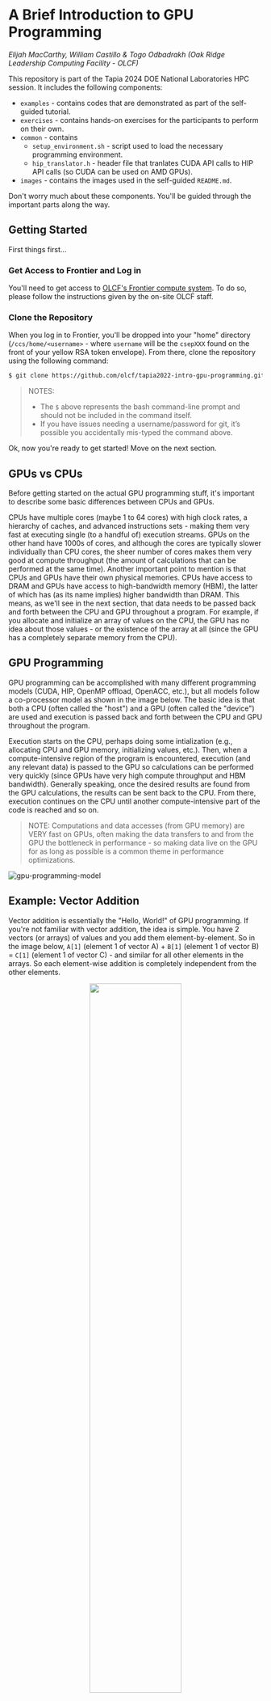 # A Brief Introduction to GPU Programming

*Elijah MacCarthy, William Castillo & Togo Odbadrakh (Oak Ridge Leadership Computing Facility - OLCF)*

This repository is part of the Tapia 2024 DOE National Laboratories HPC session. It includes the following components:

* `examples` - contains codes that are demonstrated as part of the self-guided tutorial.
* `exercises` - contains hands-on exercises for the participants to perform on their own.
* `common` - contains
  * `setup_environment.sh` - script used to load the necessary programming environment.
  * `hip_translator.h` - header file that tranlates CUDA API calls to HIP API calls (so CUDA can be used on AMD GPUs). 
* `images` - contains the images used in the self-guided `README.md`.

Don't worry much about these components. You'll be guided through the important parts along the way. 

## Getting Started

First things first... 

### Get Access to Frontier and Log in

You'll need to get access to [OLCF's Frontier compute system](https://docs.olcf.ornl.gov/systems/frontier_user_guide.html). To do so, please follow the instructions given by the on-site OLCF staff.

### Clone the Repository

When you log in to Frontier, you'll be dropped into your "home" directory (`/ccs/home/<username>` - where `username` will be the `csepXXX` found on the front of your yellow RSA token envelope). From there, clone the repository using the following command:

```bash
$ git clone https://github.com/olcf/tapia2022-intro-gpu-programming.git
```

> NOTES:
> 
> * The `$` above represents the bash command-line prompt and should not be included in the command itself.
> * If you have issues needing a username/password for git, it’s possible you accidentally mis-typed the command above. 

Ok, now you're ready to get started! Move on the next section.




## GPUs vs CPUs

Before getting started on the actual GPU programming stuff, it's important to describe some basic differences between CPUs and GPUs. 

CPUs have multiple cores (maybe 1 to 64 cores) with high clock rates, a hierarchy of caches, and advanced instructions sets - making them very fast at executing single (to a handful of) execution streams. GPUs on the other hand have 1000s of cores, and although the cores are typically slower individually than CPU cores, the sheer number of cores makes them very good at compute throughput (the amount of calculations that can be performed at the same time). Another important point to mention is that CPUs and GPUs have their own physical memories. CPUs have access to DRAM and GPUs have access to high-bandwidth memory (HBM), the latter of which has (as its name implies) higher bandwidth than DRAM. This means, as we'll see in the next section, that data needs to be passed back and forth between the CPU and GPU throughout a program. For example, if you allocate and initialize an array of values on the CPU, the GPU has no idea about those values - or the existence of the array at all (since the GPU has a completely separate memory from the CPU).


## GPU Programming

GPU programming can be accomplished with many different programming models (CUDA, HIP, OpenMP offload, OpenACC, etc.), but all models follow a co-processor model as shown in the image below. The basic idea is that both a CPU (often called the "host") and a GPU (often called the "device") are used and execution is passed back and forth between the CPU and GPU throughout the program. 

Execution starts on the CPU, perhaps doing some intialization (e.g., allocating CPU and GPU memory, initializing values, etc.). Then, when a compute-intensive region of the program is encountered, execution (and any relevant data) is passed to the GPU so calculations can be performed very quickly (since GPUs have very high compute throughput and HBM bandwidth). Generally speaking, once the desired results are found from the GPU calculations, the results can be sent back to the CPU. From there, execution continues on the CPU until another compute-intensive part of the code is reached and  so on. 

> NOTE: Computations and data accesses (from GPU memory) are VERY fast on GPUs, often making the data transfers to and from the GPU the bottleneck in performance - so making data live on the GPU for as long as possible is a common theme in performance optimizations. 

![gpu-programming-model](images/gpu-programming-model.png)

## Example: Vector Addition

Vector addition is essentially the "Hello, World!" of GPU programming. If you're not familiar with vector addition, the idea is simple. You have 2 vectors (or arrays) of values and you add them element-by-element. So in the image below, `A[1]` (element 1 of vector A) + `B[1]` (element 1 of vector B) = `C[1]` (element 1 of vector C) - and similar for all other elements in the arrays. So each element-wise addition is completely independent from the other elements.

<center><img src="./images/vector-addition.png" width=60% /></center>

> NOTE: Vector and array might be used interchangeable throughout this tutorial, but they mean the same thing - so don't let that confuse you.

An outline of a GPU vector addition code would look as follows:

```c
int main(){
  // Allocate memory for array on host
  // Allocate memory for array on device
  // Fill array on host
  // Copy data from host array to device array
  // Do something on device (e.g. vector addition)
  // Copy data from device array to host array
  // Check data for correctness
  // Free Host Memory
  // Free Device Memory
}
```

In the following sub-sections, we'll look at how each of the individual parts of the outline are actually coded up. By doing so, we'll eventually arrive at the full program included in this repository (`examples/vector_addition/vector_addition.cu`). 

### Allocate memory for array on host

In the C vector addition code, this would look as follows:

```c
    // Allocate memory for array on host
    size_t bytes = N*sizeof(double);
    double *A = (double*)malloc(bytes);
    double *B = (double*)malloc(bytes);
    double *C = (double*)malloc(bytes); 
```

This is nothing beyond just normal C programming.

### Allocate memory for array on device

```c
    // Allocate memory for array on device
    double *d_A, *d_B, *d_C;
    cudaMalloc(&d_A, bytes);
    cudaMalloc(&d_B, bytes);
    cudaMalloc(&d_C, bytes);   
```

where the `cudaMalloc` API call looks like this:

```c
cudaError_t cudaMalloc( void** devPtr, size_t size )
```

### Fill array on host

```c
    // Fill array on host
    for(int i=0; i<N; i++)
    {
        A[i] = 1.0;
        B[i] = 2.0;
        C[i] = 0.0;
    }  
```

Nothing to see here but C programming : )

### Copy data from host array to device array

```c
    // Copy data from host array to device array
    cudaMemcpy(d_A, A, bytes, cudaMemcpyHostToDevice);
    cudaMemcpy(d_B, B, bytes, cudaMemcpyHostToDevice);
```

where the `cudaMemcpy` API call look like this

```c
cudaError_t cudaMemcpy( void* dst, const void* src, size_t count, cudaMemcpyKind kind )
```

Notice here that the "source" memory buffer (`src`) is the CPU buffer (`A`) and the "destination" memory buffer (`dst`) is the GPU buffer since we are sending data from the CPU to the GPU.

### Do something on device (e.g. vector addition)

We'll come back to this part soon since it differs from the CUDA API calls we've been dealing with up to this point. Stay tuned...

### Copy data from device array to host array

```c
    // Copy data from device array to host array
    cudaMemcpy(C, d_C, bytes, cudaMemcpyDeviceToHost);
```

Notice here that the "source" memory buffer (`src`) is the GPU buffer (`d_C`) and the "destination" memory buffer (`dst`) is the CPU buffer since we are sending data from the GPU to the CPU.

### Check data for correctness

```c
    // Check data for correctness
    double tolerance = 1.0e-14;
    for(int i=0; i<N; i++)
    {
        if( fabs(C[i] - 3.0) > tolerance )
        {
            printf("Error: value of C[%d] = %f instead of 3.0\n", i, C[i]);
            exit(1);
        }
    }
```

### Free Host Memory

```c
    // Free Host Memory
    free(A);
    free(B);
    free(C); 
```

Again, just C programming here.

### Free Device Memory

```c
    // Free Device Memory
    cudaFree(d_A);
    cudaFree(d_B);
    cudaFree(d_C);
```

where the CUDA API call looks like this

```c
cudaError_t cudaFree( void* devPtr )
```

### GPU Thread, Block, Grid Hierarchy

Now, before looking at the GPU kernel (this really just means a GPU function), it's helpful to understand how the GPU threads are launched. Instead of just a large number of threads, a "grid" of threads is spawned, where the threads are partitioned into "blocks" as shown in the image below. And threads within a block can cooperate when performing calculations.


<center><img src="./images/thread-hierarchy.png" width=60% /></center>

Using the notation in the vector addition program, the grid in this image would be created from:

```c
N           = 16;
thr_per_blk = 4;
blk_in_grid = ceil(float(N) / thr_per_blk);
```

where `N` is the number of elements in the arrays, `thr_per_blk` is the number of threads within each grid block, and `blk_in_grid` is the number of grid blocks within the grid.

### GPU Kernel Function

Ok, now let's take a look at the GPU kernel. We already said it's just a function that runs on the GPU, but how is it different than a normal function? 

> NOTE: Hang in there. We're almost to the hands-on parts : )

Here is an example of a serial function in C that performs a vector addition:

```c
void vector_addition(double *a, double *b, double *c){
    for (int i=0; i<N, i++){
        c[i]= a[i] + b[i];
    }
}
```

In this serial case, a single process iterates through the loop and adds the vectors element-by-element (sequentially).

A GPU kernel function performing the same task would look as follows:

```c
__global__ void vector_addition(double *a, double *b, double *c)
{
  int id = blockDim.x * blockIdx.x + threadIdx.x;
  if (id < N) c[id] = a[id] + b[id];
}
```

In this case, there is no loop! All GPU threads run the same kernel function, but each thread is assigned a unique global ID to know which element(s) to calculate. The arguments to the kernel (`a`, `b`, and `c`) are GPU buffers that were allocated with `cudaMalloc`. `id` defines a unique thread ID among all threads in the grid. This unique ID actually deserves a bit more explanation to fully understand...

`blockDim` gives the number of threads within each block (x-dimension for 1D) - in our image above, `blockDim = 4` since there are 4 threads per block. `blockIdx` specifies the block index of the thread (within the grid of blocks) - in our image above the range of values `blockIdx` can have is `0-3` since there are 4 blocks in the grid. `threadIdx` specifies a thread’s local ID within a thread block - in our image above, `threadIdx` can have values `0-3` since there are 4 threads per block.

To make this concrete, let's take a look at an example. If `blockIdx.x = 2` and `threadIdx.x = 1`, the unique thread ID (and so the element of the array) would be `9` as shown in the diagram below.

<br />

<center><img src="./images/grid-example.png" width=80% /></center>

And the last thing to point out is the `if(id < N)` line. This is included to make sure we don't try to calculate values outside of the memory we allocated for the array in GPU memory. For example, what if we had `N = 15` instead of `N = 16`, so that...

```c
N           = 15;
thr_per_blk = 4;
blk_in_grid = ceil(float(N) / thr_per_blk);
```

In this case, `blk_in_grid = ceil(3.75)= 4`, so you still have 4 blocks of 4 threads, but 1 of those threads isn't needed, as shown in the image below. If we accidentally perform the calculation on that  last element, we would be reading values with undefined values and worse, we would be writing to memory that doesn't belong to us!

<br />

<center><img src="./images/guard-array-bounds.png" width=80% /></center>

### Launching the Kernel

Ok, so how do we launch the kernel? Well, there is actually special syntax for a GPU kernels as shown below.

```c
kernel_name<<<num_blocks_in_grid, num_threads_in_block>>>(<arg0>, ...);
```

where 

* `kernel_name` is the user-defined name of the kernel.
* `num_blocks_in_grid` is the number of blocks in the grid.
* `num_threads_in_block` is the number of threads in each block.
* `arg0, arg1,` etc. are the kernel function arguments.

For our specific example, we would have 

```c
vector_addition<<<blk_in_grid, thr_per_blk>>>(d_a, d_b, d_c);
```

So, the only unique thing about this "triple-chevron" notation is the chevrons themselves (i.e, the `>`s) and the arguments they surround.

### Example 1: Vector Addition

Ok, enough descriptions. Let's run the code. To do so, ...

1) Navigate to the repository directory:

```bash
$ cd tapia2022-intro-gpu-programming
```

2) Set up the programming environment:

```bash
$ source common/setup_environment.sh
```

3) Navigate to the vector addition program directory:

```bash
$ cd examples/vector_addition
```

4) Compile the code:

```bash
$ make
```

5) Once you have compiled your code, submit a batch job:

```bash
$ sbatch submit.sh
```

You can check the status of your running job with:

```bash
$ squeue -u <username>
```

Once your job has finished, check that it ran successfully by looking for the string `__SUCCESS__` in your stdout file from the job. You will also see the values of `N`, `thr_per_blk`, and `blk_in_grid`. Nice job! You ran the program on one of Spock's GPUs!

Now, what happens if you change `N` to be too large?

6) Change `N` to `5e9` to see what happens:

```bash
$ vim vector_addition.cu
```

7) Recompile the code:

```bash
$ make clean
$ make
```

6) Once you have recompiled your code, submit a batch job:

```bash
$ sbatch submit.sh
```

> NOTE: Don't worry if you don't understand what happened. We'll look at error checking next and revisit this last part.

## CUDA Error Checking

Error checking is a relatively easy way of adding some debugging information into your code. There are 3 main types of CUDA errors:

* Errors from CUDA API calls

* Synchronous CUDA kernel errors
    * These errors are related to the kernel launch

* Asynchronous CUDA kernel errors
    * These errors are related to the kernel execution

CUDA API calls return a `cudaError_t` value that can be checked. Its value will either be `cudaSuccess` or an error. A simple method of checking CUDA API errors could be as follows:

```c
int main()
{
    ...

    cudaError_t gpuErr;

    gpuErr = cudaMalloc(&d_A, bytes);

    if(cudaSuccess != gpuErr){
        printf(”GPU Error - %s\n”, cudaGetErrorString(gpuErr));
        exit(1);
    }

    ...

}
```

In this example, the error value is captured in `gpuErr`. If the value isn't `cudaSuccess`, the value is passed to `cudaGetErrorString` to change the value into a human-readable string with a (hopefully) useful message. While this is an ok way to perform error checking, a much more common way is to turn this into an error checking macro so it can be used throughout your code. Here is an example:

```c
// Macro for checking errors in GPU API calls
#define gpuErrorCheck(call)                                                                  \
do{                                                                                          \
    cudaError_t gpuErr = call;                                                               \
    if(cudaSuccess != gpuErr){                                                               \
        printf("GPU Error - %s:%d: '%s'\n", __FILE__, __LINE__, cudaGetErrorString(gpuErr)); \
        exit(1);                                                                             \
    }                                                                                        \
}while(0)

// Main program
int main()
{
    ...

    gpuErrorCheck( cudaMalloc(&d_A, bytes) );
    ...

    return 0;
}
```

CUDA kernel errors can result from kernel launch and/or kernel execution. Synchronous errors are caused by errors in the kernel *launch* (e.g., invalid execution parameters) and are found by calling `cudaGetLastError()` (since CUDA kernels don't actually return anything). Asynchronous errors are caused by kernel *execution* (e.g., invalid memory access) and are found by calling `cudaDeviceSynchronize()` (since kernel execution is asynchronous with respect to the CPU). So the error checking macro could be used as follows:

```c
// Launch kernel
vector_addition<<<blk_in_grid, thr_per_blk>>>(d_A, d_B, d_C);

// Check for synchronous errors during kernel launch (e.g. invalid execution paramters)
gpuErrorCheck( cudaGetLastError() );

// Check for asynchronous errors during GPU execution (after control is returned to CPU)
gpuErrorCheck( cudaDeviceSynchronize() );
```

> NOTE: `cudaDeviceSynchronize` can cause a performance penalty so you might want to surround it with a debug flag.

### Example 2: Vector Addition with Error Checking

With proper error checking in place, let’s retry our test from Example 1...

Recall from Example 1, we were trying to answer the question “what happens if you change `N` to be too large?”

1) Navigate to the directory 

```bash
$ cd tapia2022-intro-gpu-programming/examples/vector_addition_with_error_check
```

2) Change `N` to `5e9` to see what happens:

```bash
$ vim vector_addition.cu
```

3) Compile the code:

```bash
$ make
```

4) One you have compiled your code, submit a batch job:

```bash
$ sbatch submit.sh
```

5) Once your job has finished, check for an error message in your stdout file. Why did this job fail?


## Exercises

Ok, now it's time to test your knowledge of what you just learned. Feel free to ask the on-site OLCF staff for help along the way.

### Exercise 1: Find the Error

In this exercise, you will compile and run a vector addition program that includes error checking to try to figure out what is wrong with the program. Using the reported error message, your task is to identify the problem and fix it.


1) Navigate to the directory

```bash
$ cd tapia2022-intro-gpu-programming/exercises/vector_addition_find_the_error
```

2) Then compile the code

```bash
$ make
```

3) Once you have compiled your code, submit a batch job:

```bash
$ squeue submit.sh
```

4) Once your job has finished, look for an error message in the stdout file and use the error (as well as the source code in `vector_addition.cu`) to identify the problem. 

5) Then fix the problem (in `vector_addition.cu`), recompile the code (`make`), and re-run it (`squeue submit.sh`).

6) If the new stdout file reports `__SUCCESS__`, the problem has been solved.

### Exercise 2: Complete the Kernel

In this exercise, you are given a program that simple squares all the values of an array on a GPU, bu the kernel function is missing the actual calculation. Your task is to add it.

1) First, navigate to the directory

```bash
tapia2022-intro-gpu-programming/exercises/square_array_elements_complete_the_kernel
```

2) The file `square_array_elements.cu` contains a program which simply takes an array and squares each of the elements on the GPU. However, the “squaring of the array elements” is missing from the GPU kernel. Add the missing calculation in the square_array_elements.cu file.

3) Then compile the code:

```bash
$ make
```

4) Once you have compiled your code, submit a batch job:

```bash
$ squeue submit.sh
```

5) If the new stdout file reports `__SUCCESS__`, you have correctly added the missing calculations.

### Exercise 3: Complete the Data Transfers

In this exercise, you are given a program that computes the average value of each element of an array (where the average is calculated from the element and its 3 neighbors on both sides - so 7 elements total are used in the average). However, the CUDA API calls for performing the data transfers (1 from the CPU to the GPU and 1 from the GPU to the CPU) are incomplete. Your task is to add in the correct CPU and GPU buffers.

1) First, navigate to the directory

```bash
$ cd tapia2022-intro-gpu-programming/exercises/average_array_elements_complete_the_data_transfers
```

2) Add in the correct CPU and GPU buffers to the 2 `cudaMemcpy` calls.

3) Then compile the code

```bash
$ make
```

4) Once you have compiled your code, submit a batch job:

```bash
$ squeue submit.sh
```

5) If the new stdout file reports `__SUCCESS__`, you have correctly added the missing arguments (buffers).

In addition to the complete-the-data-transfers task, this program also shows a comparison of CPU vs GPU performace. It mimics a more realistic application by performing a stencil operation (i.e., using multiple contiguous array elements, rather than just single element like all previous examples/exercises) over multiple time steps. 

## Where to Go From Here?

We really only scratched the surface here. If you’d like to learn more about CUDA programming, the following are great resources:

* NVIDIA’s CUDA Training Series: [https://www.olcf.ornl.gov/cuda-training-series/](https://www.olcf.ornl.gov/cuda-training-series/) 

* NVIDIA’s CUDA Programming Guide: [https://docs.nvidia.com/cuda/cuda-c-programming-guide/index.html](https://docs.nvidia.com/cuda/cuda-c-programming-guide/index.html) 

If you’re interested to learn more about the Oak Ridge Leadership Computing Facility (OLCF), you can visit the following links:

* OLCF Website: [https://www.olcf.ornl.gov/](https://www.olcf.ornl.gov/)
 
* OLCF Documentation: [https://docs.olcf.ornl.gov/](https://docs.olcf.ornl.gov/)
 
* NCCS Job Opportunities (search for “nccs”): [https://jobs.ornl.gov/](https://jobs.ornl.gov/)

<hr /> 














